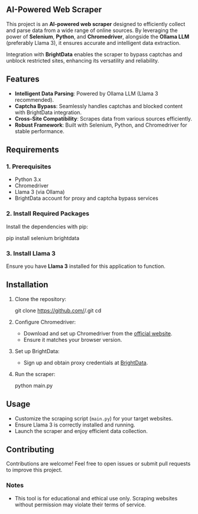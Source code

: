 ## AI-Powered Web Scraper

This project is an **AI-powered web scraper** designed to efficiently collect and parse data from a wide range of online sources. By leveraging the power of **Selenium**, **Python**, and **Chromedriver**, alongside the **Ollama LLM** (preferably Llama 3), it ensures accurate and intelligent data extraction. 

Integration with **BrightData** enables the scraper to bypass captchas and unblock restricted sites, enhancing its versatility and reliability.

## Features

- **Intelligent Data Parsing**: Powered by Ollama LLM (Llama 3 recommended).
- **Captcha Bypass**: Seamlessly handles captchas and blocked content with BrightData integration.
- **Cross-Site Compatibility**: Scrapes data from various sources efficiently.
- **Robust Framework**: Built with Selenium, Python, and Chromedriver for stable performance.

## Requirements

### 1. Prerequisites
- Python 3.x
- Chromedriver
- Llama 3 (via Ollama)
- BrightData account for proxy and captcha bypass services

### 2. Install Required Packages
Install the dependencies with pip:

pip install selenium brightdata

### 3. Install Llama 3
Ensure you have **Llama 3** installed for this application to function.

## Installation

1. Clone the repository:
  
   git clone https://github.com/<your-username>/<your-repo-name>.git
   cd <your-repo-name>

2. Configure Chromedriver:
   - Download and set up Chromedriver from the [official website](https://chromedriver.chromium.org/).
   - Ensure it matches your browser version.

3. Set up BrightData:
   - Sign up and obtain proxy credentials at [BrightData](https://brightdata.com).

4. Run the scraper:
   
   python main.py

## Usage

- Customize the scraping script (`main.py`) for your target websites.
- Ensure Llama 3 is correctly installed and running.
- Launch the scraper and enjoy efficient data collection.

## Contributing

Contributions are welcome! Feel free to open issues or submit pull requests to improve this project.

### Notes

- This tool is for educational and ethical use only. Scraping websites without permission may violate their terms of service.
